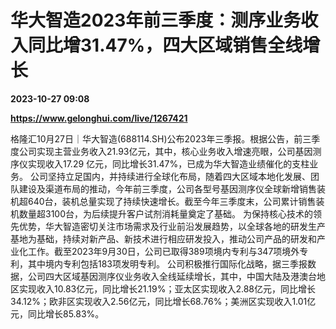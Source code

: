 # 华大智造2023年前三季度：测序业务收入同比增31.47%，四大区域销售全线增长

**2023-10-27 09:08**

**https://www.gelonghui.com/live/1267421**

格隆汇10月27日｜华大智造(688114.SH)公布2023年三季报。根据公告，前三季度公司实现主营业务收入21.93亿元，其中，核心业务收入增速亮眼，公司基因测序仪实现收入17.29 亿元，同比增长31.47%，已成为华大智造业绩催化的支柱业务。 公司坚持立足国内，并持续进行全球化布局，随着四大区域本地化发展、团队建设及渠道布局的推动，今年前三季度，公司各型号基因测序仪全球新增销售装机超640台，装机总量实现了持续快速增长。截至今年三季度末，公司累计销售装机数量超3100台，为后续提升客户试剂消耗量奠定了基础。 为保持核心技术的领先优势，华大智造密切关注市场需求及行业前沿发展趋势，以全球各地的研发生产基地为基础，持续对新产品、新技术进行相应研发投入，推动公司产品的研发和产业化工作。截至2023年9月30日，公司已取得389项境内专利与347项境外专利，其中境内专利包括183项发明专利。 公司积极推行国际化战略，据三季报数据，公司四大区域基因测序仪业务收入全线延续增长，其中，中国大陆及港澳台地区实现收入10.83亿元，同比增长21.19%；亚太区实现收入2.88亿元，同比增长34.12%；欧非区实现收入2.56亿元，同比增长68.76%；美洲区实现收入1.01亿元，同比增长85.83%。